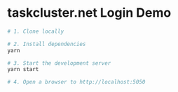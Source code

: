 # taskcluster.net Login Demo

```bash
# 1. Clone locally

# 2. Install dependencies
yarn

# 3. Start the development server
yarn start

# 4. Open a browser to http://localhost:5050
```
